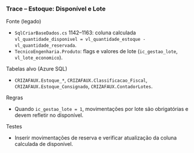 ### Trace – Estoque: Disponível e Lote

Fonte (legado)
- `SqlCriarBaseDados.cs` 1142–1163: coluna calculada `vl_quantidade_disponivel = vl_quantidade_estoque - vl_quantidade_reservada`.
- `TecnicoEngenharia.Produto`: flags e valores de lote (`ic_gestao_lote`, `vl_lote_economico`).

Tabelas alvo (Azure SQL)
- `CRIZAFAUX.Estoque_*`, `CRIZAFAUX.Classificacao_Fiscal`, `CRIZAFAUX.Estoque_Consignado`, `CRIZAFAUX.ContadorLotes`.

Regras
- Quando `ic_gestao_lote = 1`, movimentações por lote são obrigatórias e devem refletir no disponível.

Testes
- Inserir movimentações de reserva e verificar atualização da coluna calculada de disponível.


